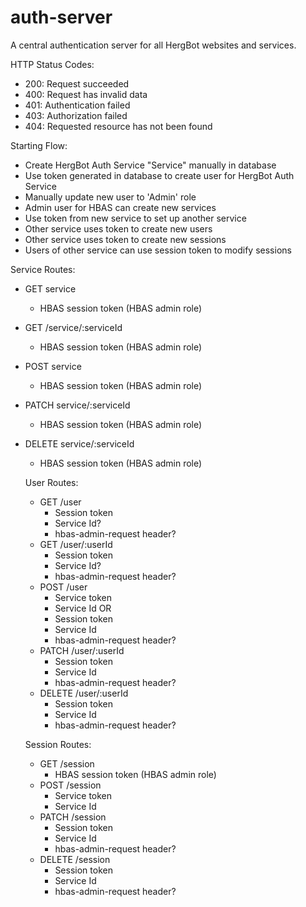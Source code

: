 # auth-server

A central authentication server for all HergBot websites and services.

HTTP Status Codes:

- 200: Request succeeded
- 400: Request has invalid data
- 401: Authentication failed
- 403: Authorization failed
- 404: Requested resource has not been found

Starting Flow:

- Create HergBot Auth Service "Service" manually in database
- Use token generated in database to create user for HergBot Auth Service
- Manually update new user to 'Admin' role
- Admin user for HBAS can create new services
- Use token from new service to set up another service
- Other service uses token to create new users
- Other service uses token to create new sessions
- Users of other service can use session token to modify sessions

Service Routes:

- GET service
  - HBAS session token (HBAS admin role)
- GET /service/:serviceId
  - HBAS session token (HBAS admin role)
- POST service
  - HBAS session token (HBAS admin role)
- PATCH service/:serviceId
  - HBAS session token (HBAS admin role)
- DELETE service/:serviceId

  - HBAS session token (HBAS admin role)

  User Routes:

  - GET /user
    - Session token
    - Service Id?
    - hbas-admin-request header?
  - GET /user/:userId
    - Session token
    - Service Id?
    - hbas-admin-request header?
  - POST /user
    - Service token
    - Service Id
      OR
    - Session token
    - Service Id
    - hbas-admin-request header?
  - PATCH /user/:userId
    - Session token
    - Service Id
    - hbas-admin-request header?
  - DELETE /user/:userId
    - Session token
    - Service Id
    - hbas-admin-request header?

  Session Routes:

  - GET /session
    - HBAS session token (HBAS admin role)
  - POST /session
    - Service token
    - Service Id
  - PATCH /session
    - Session token
    - Service Id
    - hbas-admin-request header?
  - DELETE /session
    - Session token
    - Service Id
    - hbas-admin-request header?
